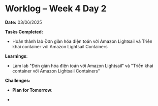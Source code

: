 # Worklog – Week 4 Day 2

**Date:** 03/06/2025

**Tasks Completed:**

- Hoàn thành lab Đơn giản hóa điện toán với Amazon Lightsail và Triển khai container với Amazon Lightsail Containers

**Learnings:**

- Làm lab "Đơn giản hóa điện toán với Amazon Lightsail" và "Triển khai container với Amazon Lightsail Containers"

**Challenges:**

- **Plan for Tomorrow:**

-
